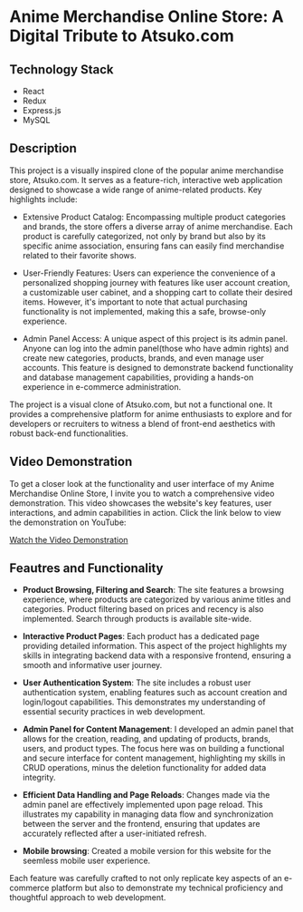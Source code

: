 # Anime Merchandise Online Store: A Digital Tribute to Atsuko.com

## Technology Stack

- React
- Redux
- Express.js
- MySQL

## Description

This project is a visually inspired clone of the popular anime merchandise store, Atsuko.com. It serves as a feature-rich, interactive web application designed to showcase a wide range of anime-related products. Key highlights include:

- Extensive Product Catalog: Encompassing multiple product categories and brands, the store offers a diverse array of anime merchandise. Each product is carefully categorized, not only by brand but also by its specific anime association, ensuring fans can easily find merchandise related to their favorite shows.

- User-Friendly Features: Users can experience the convenience of a personalized shopping journey with features like user account creation, a customizable user cabinet, and a shopping cart to collate their desired items. However, it's important to note that actual purchasing functionality is not implemented, making this a safe, browse-only experience.

- Admin Panel Access: A unique aspect of this project is its admin panel. Anyone can log into the admin panel(those who have admin rights) and create new categories, products, brands, and even manage user accounts. This feature is designed to demonstrate backend functionality and database management capabilities, providing a hands-on experience in e-commerce administration.

The project is a visual clone of Atsuko.com, but not a functional one. It provides a comprehensive platform for anime enthusiasts to explore and for developers or recruiters to witness a blend of front-end aesthetics with robust back-end functionalities.

## Video Demonstration

To get a closer look at the functionality and user interface of my Anime Merchandise Online Store, I invite you to watch a comprehensive video demonstration. This video showcases the website's key features, user interactions, and admin capabilities in action. Click the link below to view the demonstration on YouTube:

[Watch the Video Demonstration](https://youtu.be/cV_W1nzBBlk)

## Feautres and Functionality

- **Product Browsing, Filtering and Search**: The site features a browsing experience, where products are categorized by various anime titles and categories. Product filtering based on prices and recency is also implemented. Search through products is available site-wide.

- **Interactive Product Pages**: Each product has a dedicated page providing detailed information. This aspect of the project highlights my skills in integrating backend data with a responsive frontend, ensuring a smooth and informative user journey.

- **User Authentication System**: The site includes a robust user authentication system, enabling features such as account creation and login/logout capabilities. This demonstrates my understanding of essential security practices in web development.

- **Admin Panel for Content Management**: I developed an admin panel that allows for the creation, reading, and updating of products, brands, users, and product types. The focus here was on building a functional and secure interface for content management, highlighting my skills in CRUD operations, minus the deletion functionality for added data integrity.

- **Efficient Data Handling and Page Reloads**: Changes made via the admin panel are effectively implemented upon page reload. This illustrates my capability in managing data flow and synchronization between the server and the frontend, ensuring that updates are accurately reflected after a user-initiated refresh.

- **Mobile browsing**: Created a mobile version for this website for the seemless mobile user experience.

Each feature was carefully crafted to not only replicate key aspects of an e-commerce platform but also to demonstrate my technical proficiency and thoughtful approach to web development.
